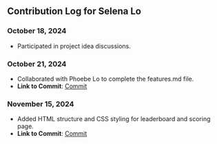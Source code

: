 ## Contribution Log for Selena Lo

### October 18, 2024
- Participated in project idea discussions.

### October 21, 2024
- Collaborated with Phoebe Lo to complete the features.md file.
- **Link to Commit**: [Commit](https://github.com/leon332157/teradle/commit/0569611575263c63ec2287814fd27dac34a8c2d0)

### November 15, 2024
- Added HTML structure and CSS styling for leaderboard and scoring page.
- **Link to Commit**: [Commit](https://github.com/leon332157/teradle/commit/fc6dd4c0b75101ce914a62582113cb8f2ae5a3fa)